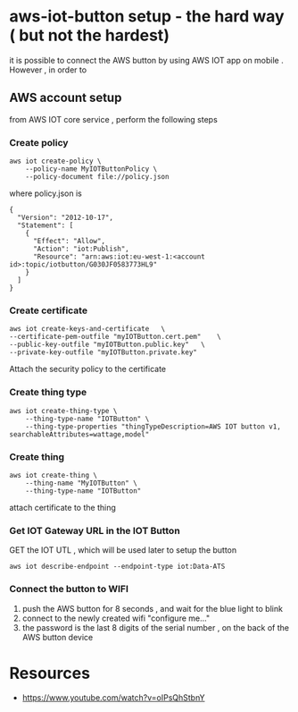 # aws-iot-button setup - the hard way ( but not the hardest) 
it is possible to connect the AWS button by using AWS IOT app on mobile .
However , in order to 

## AWS account setup
from AWS IOT core service , perform the following steps

### Create policy
```
aws iot create-policy \
    --policy-name MyIOTButtonPolicy \
    --policy-document file://policy.json
```

where policy.json is 
```
{
  "Version": "2012-10-17",
  "Statement": [
    {
      "Effect": "Allow",
      "Action": "iot:Publish",
      "Resource": "arn:aws:iot:eu-west-1:<account id>:topic/iotbutton/G030JF0583773HL9"
    }
  ]
}
```

### Create certificate
```
aws iot create-keys-and-certificate   \
--certificate-pem-outfile "myIOTButton.cert.pem"    \
--public-key-outfile "myIOTButton.public.key"   \
--private-key-outfile "myIOTButton.private.key"
```
Attach the security policy to the certificate 


### Create thing type
```
aws iot create-thing-type \
    --thing-type-name "IOTButton" \
    --thing-type-properties "thingTypeDescription=AWS IOT button v1, searchableAttributes=wattage,model"
```

### Create thing
```
aws iot create-thing \
    --thing-name "MyIOTButton" \
    --thing-type-name "IOTButton" 
```
attach certificate to the thing 


### Get IOT Gateway URL in the IOT Button 
GET the IOT UTL , which will be used later to setup the button 
```
aws iot describe-endpoint --endpoint-type iot:Data-ATS
```

### Connect the button to WIFI

1. push the AWS button for 8 seconds , and wait for the blue light to blink
2. connect to the newly created wifi "configure me..."
3. the password is the last 8 digits of the serial number , on the back of the AWS button device


# Resources
* https://www.youtube.com/watch?v=oIPsQhStbnY
